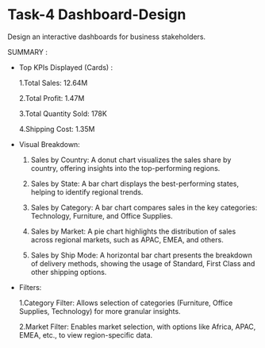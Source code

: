 # Task-4  Dashboard-Design
Design an interactive dashboards for business stakeholders.

SUMMARY :

- Top KPIs Displayed (Cards) :

   1.Total Sales: 12.64M

   2.Total Profit: 1.47M

   3.Total Quantity Sold: 178K

   4.Shipping Cost: 1.35M


- Visual Breakdown:
  
  1. Sales by Country: A donut chart visualizes the sales share by country, offering insights into the top-performing regions.

  2. Sales by State: A bar chart displays the best-performing states, helping to identify regional trends.

  3. Sales by Category: A bar chart compares sales in the key categories: Technology, Furniture, and Office Supplies.

  4. Sales by Market: A pie chart highlights the distribution of sales across regional markets, such as APAC, EMEA, and others.

  5. Sales by Ship Mode: A horizontal bar chart presents the breakdown of delivery methods, showing the usage of Standard, First Class and other shipping options.


- Filters:

  1.Category Filter: Allows selection of categories (Furniture, Office Supplies, Technology) for more granular insights.

  2.Market Filter: Enables market selection, with options like Africa, APAC, EMEA, etc., to view region-specific data.

   

